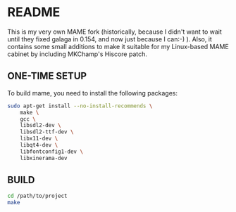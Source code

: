 README
======

This is my very own MAME fork (historically, because I didn't want to wait until they fixed 
galaga in 0.154, and now just because I can:-) ). Also, it contains some small additions to 
make it suitable for my Linux-based MAME cabinet by including MKChamp's Hiscore patch.

ONE-TIME SETUP
--------------
To build mame, you need to install the following packages:

```bash
sudo apt-get install --no-install-recommends \
    make \
    gcc \
    libsdl2-dev \
    libsdl2-ttf-dev \
    libx11-dev \
    libqt4-dev \
    libfontconfig1-dev \
    libxinerama-dev
```

BUILD
-----
```bash
cd /path/to/project
make
```
